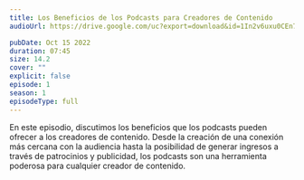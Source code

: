 ```yaml
---
title: Los Beneficios de los Podcasts para Creadores de Contenido
audioUrl: https://drive.google.com/uc?export=download&id=1In2v6uxu0CEn7r5zB_M4-c87AOm9rGye

pubDate: Oct 15 2022
duration: 07:45
size: 14.2
cover: ""
explicit: false
episode: 1
season: 1
episodeType: full
---
```


En este episodio, discutimos los beneficios que los podcasts pueden ofrecer a los creadores de contenido. Desde la creación de una conexión más cercana con la audiencia hasta la posibilidad de generar ingresos a través de patrocinios y publicidad, los podcasts son una herramienta poderosa para cualquier creador de contenido.
